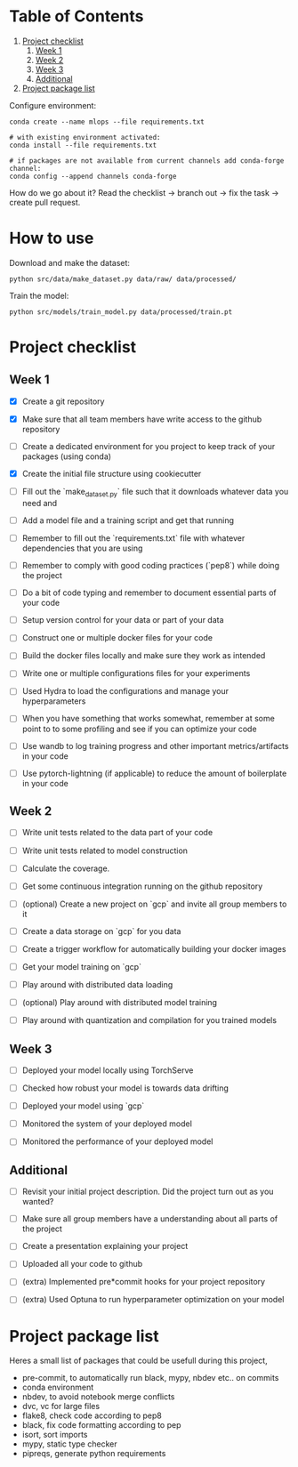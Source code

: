 
# Table of Contents

1.  [Project checklist](#org8e5abe8)
    1.  [Week 1](#org5af8344)
    2.  [Week 2](#org59b93c8)
    3.  [Week 3](#orgf0bbc13)
    4.  [Additional](#org8196375)
2.  [Project package list](#orge6c5843)

Configure environment:

    conda create --name mlops --file requirements.txt

    # with existing environment activated:
    conda install --file requirements.txt

    # if packages are not available from current channels add conda-forge channel:
    conda config --append channels conda-forge

How do we go about it? Read the checklist -> branch out -> fix the task -> create pull request.

# How to use

Download and make the dataset:
```
python src/data/make_dataset.py data/raw/ data/processed/
```

Train the model:
```
python src/models/train_model.py data/processed/train.pt 
```

# Project checklist


<a id="org5af8344"></a>

## Week 1

-   [X] Create a git repository
-   [X] Make sure that all team members have write access to the github repository
-   [ ] Create a dedicated environment for you project to keep track of your packages (using conda)
-   [X] Create the initial file structure using cookiecutter
-   [ ] Fill out the \`make<sub>dataset.py</sub>\` file such that it downloads whatever data you need and
-   [ ] Add a model file and a training script and get that running
-   [ ] Remember to fill out the \`requirements.txt\` file with whatever dependencies that you are using
-   [ ] Remember to comply with good coding practices (\`pep8\`) while doing the project
-   [ ] Do a bit of code typing and remember to document essential parts of your code
-   [ ] Setup version control for your data or part of your data
-   [ ] Construct one or multiple docker files for your code
-   [ ] Build the docker files locally and make sure they work as intended
-   [ ] Write one or multiple configurations files for your experiments
-   [ ] Used Hydra to load the configurations and manage your hyperparameters
-   [ ] When you have something that works somewhat, remember at some point to to some profiling and see if
    you can optimize your code
-   [ ] Use wandb to log training progress and other important metrics/artifacts in your code
-   [ ] Use pytorch-lightning (if applicable) to reduce the amount of boilerplate in your code


<a id="org59b93c8"></a>

## Week 2

-   [ ] Write unit tests related to the data part of your code
-   [ ] Write unit tests related to model construction
-   [ ] Calculate the coverage.
-   [ ] Get some continuous integration running on the github repository
-   [ ] (optional) Create a new project on \`gcp\` and invite all group members to it
-   [ ] Create a data storage on \`gcp\` for you data
-   [ ] Create a trigger workflow for automatically building your docker images
-   [ ] Get your model training on \`gcp\`
-   [ ] Play around with distributed data loading
-   [ ] (optional) Play around with distributed model training
-   [ ] Play around with quantization and compilation for you trained models


<a id="orgf0bbc13"></a>

## Week 3

-   [ ] Deployed your model locally using TorchServe
-   [ ] Checked how robust your model is towards data drifting
-   [ ] Deployed your model using \`gcp\`
-   [ ] Monitored the system of your deployed model
-   [ ] Monitored the performance of your deployed model


<a id="org8196375"></a>

## Additional

-   [ ] Revisit your initial project description. Did the project turn out as you wanted?
-   [ ] Make sure all group members have a understanding about all parts of the project
-   [ ] Create a presentation explaining your project
-   [ ] Uploaded all your code to github
-   [ ] (extra) Implemented pre\*commit hooks for your project repository
-   [ ] (extra) Used Optuna to run hyperparameter optimization on your model


<a id="orge6c5843"></a>

# Project package list

Heres a small list of packages that could be usefull during this project,

-   pre-commit, to automatically run black, mypy, nbdev etc.. on commits
-   conda environment
-   nbdev, to avoid notebook merge conflicts
-   dvc, vc for large files
-   flake8, check code according to pep8
-   black, fix code formatting according to pep
-   isort, sort imports
-   mypy, static type checker
-   pipreqs, generate python requirements
